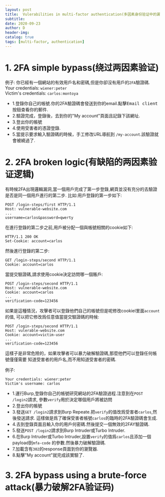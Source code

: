 ```yaml
--- 
layout: post
title:  Vulerabilities in multi-factor authentication(多因素身份验证中的漏洞)
subtitle:
date: 2020-09-23
author: D
header-img:
catalog: true
tags: [multi-factor, authentication]
---
```


# 1. 2FA simple bypass(绕过两因素验证)
例子: 你已經有一個網站的有效用戶名和密碼,但是你卻沒有用戶的`2FA`驗證碼.<br>
Your credentials: `wiener:peter`<br>
Victim's credentials: `carlos:montoya`<br>
- 1.登錄你自己的帳號.你的2FA驗證碼會發送到你的email.點擊<kbd>Email client</kbd>按鈕查看你的郵件.
- 2.驗證完成，登錄後，去到你的"My account"頁面且記錄下該網址.
- 3.登出你的帳號
- 4.使用受害者的憑證登錄.
- 5.當提示要求輸入驗證碼的時候，手工修改URL導航到 `/my-account`.該驗證就會被繞過了.

# 2. 2FA broken logic(有缺陷的两因素验证逻辑) 
有時候2FA出現邏輯漏洞,當一個用戶完成了第一步登錄,網頁並沒有充分的去驗證是否是同一個用戶進行的第二步.
比如:用戶登錄的第一步如下:
```
POST /login-steps/first HTTP/1.1
Host: vulnerable-website.com
...
username=carlos&password=qwerty
```
在進行登錄的第二步之前,用戶被分配一個與帳號相關的cookie如下:
```
HTTP/1.1 200 OK
Set-Cookie: account=carlos
```
然後進行登錄的第二步:
```
GET /login-steps/second HTTP/1.1
Cookie: account=carlos
```
當提交驗證碼,請求使用cookie決定訪問哪一個賬戶:
```
POST /login-steps/second HTTP/1.1
Host: vulnerable-website.com
Cookie: account=carlos
...
verification-code=123456
```
 如果是這種情況，攻擊者可以登錄他們自己的帳號但是呢修改cookiel里面`account`的值,
 可以把它修改爲任意值當提交驗證碼的時候:
 ```
 POST /login-steps/second HTTP/1.1
 Host: vulerable-website.com
 Cookie: account=victim-user
 ...
 verification-code=123456
 ```
 這樣子是非常危險的，如果攻擊者可以暴力破解驗證碼,那麼他們可以登錄任何帳號僅僅需要
 知道受害者的用戶名,而不用知道受害者的密碼.<br>

 例子:<br>
 ```
 Your credentials: wiener:peter
 Victim's username: carlos
 ```

 - 1.運行Burp,登錄你自己的帳號研究網站的2FA驗證過程.注意到在`POST /login2`請求,
 參數`verify`用於決定哪個用戶將被訪問
 - 2.登出你的帳號
 - 3.發送`GET /login2`請求到Burp Repeate.把`verify`的值改爲受害者`carlos`,然後發送請求.
 這樣做是爲了確保受害者帳號`carlos`的臨時的2FA驗證碼會生成.
 - 4.去到登錄頁面且輸入你的用戶何密碼.然後提交一個無效的2FAY驗證碼.
 - 5.發送`POST /login2`請求到Burp Intruder或Turbo Intruder.
 - 6.在Burp Intruder或Turbo Intruder,設置`verify`的值爲`carlos`且添加一個payload到`mfa-code`
 的參數.然後暴力破解驗證碼.
 - 7.加載含有`302`的response頁面到你的瀏覽器.
 - 8.點擊"My account"就完成該實驗了.

# 3. 2FA bypass using a brute-force attack(暴力破解2FA验证码)
